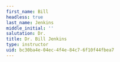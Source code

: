 ```yaml
---
first_name: Bill
headless: true
last_name: Jenkins
middle_initial: ''
salutation: Dr.
title: Dr. Bill Jenkins
type: instructor
uid: bc30ba4e-04ec-4f4e-84c7-6f10f44fbea7
---
```

